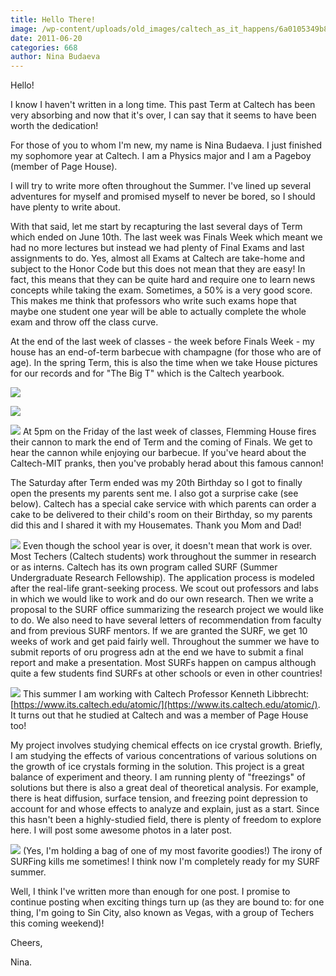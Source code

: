 ```yaml
---
title: Hello There!
image: /wp-content/uploads/old_images/caltech_as_it_happens/6a0105349b8251970b014e893e4ff5970d.jpg
date: 2011-06-20
categories: 668
author: Nina Budaeva
---
```



Hello!

  I know I haven't written in a long time. This past Term at Caltech has been very absorbing and now that it's over, I can say that it seems to have been worth the dedication!

  For those of you to whom I'm new, my name is Nina Budaeva. I just finished my sophomore year at Caltech. I am a Physics major and I am a Pageboy (member of Page House). 

  I will try to write more often throughout the Summer. I've lined up several adventures for myself and promised myself to never be bored, so I should have plenty to write about.

  With that said, let me start by recapturing the last several days of Term which ended on June 10th. The last week was Finals Week which meant we had no more lectures but instead we had plenty of Final Exams and last assignments to do. Yes, almost all Exams at Caltech are take-home and subject to the Honor Code but this does not mean that they are easy! In fact, this means that they can be quite hard and require one to learn news concepts while taking the exam. Sometimes, a 50% is a very good score. This makes me think that professors who write such exams hope that maybe one student one year will be able to actually complete the whole exam and throw off the class curve.

At the end of the last week of classes - the week before Finals Week - my house has an end-of-term barbecue with champagne (for those who are of age). In the spring Term, this is also the time when we take House pictures for our records and for "The Big T" which is the Caltech yearbook.


![](/old_images/6a0105349b8251970b0154331694e7970c.jpg)


![](/old_images/caltech_as_it_happens/6a0105349b8251970b0154331e090a970c.jpg)


![](/old_images/caltech_as_it_happens/6a0105349b8251970b0154331e0d76970c.jpg)
At 5pm on the Friday of the last week of classes, Flemming House fires their cannon to mark the end of Term and the coming of Finals. We get to hear the cannon while enjoying our barbecue. If you've heard about the Caltech-MIT pranks, then you've probably herad about this famous cannon!

The Saturday after Term ended was my 20th Birthday so I got to finally open the presents my parents sent me. I also got a surprise cake (see below). Caltech has a special cake service with which parents can order a cake to be delivered to their child's room on their Birthday, so my parents did this and I shared it with my Housemates. Thank you Mom and Dad!

![](/old_images/caltech_as_it_happens/6a0105349b8251970b014e8936c65d970d.jpg)
Even though the school year is over, it doesn't mean that work is over. Most Techers (Caltech students) work throughout the summer in research or as interns. Caltech has its own program called SURF (Summer Undergraduate Research Fellowship). The application process is modeled after the real-life grant-seeking process. We scout out professors and labs in which we would like to work and do our own research. Then we write a proposal to the SURF office summarizing the research project we would like to do. We also need to have several letters of recommendation from faculty and from previous SURF mentors. If we are granted the SURF, we get 10 weeks of work and get paid fairly well. Throughout the summer we have to submit reports of oru progress adn at the end we have to submit a final report and make a presentation. Most SURFs happen on campus although quite a few students find SURFs at other schools or even in other countries!

![](/old_images/caltech_as_it_happens/6a0105349b8251970b01538f4b1a56970b.jpg)
This summer I am working with Caltech Professor Kenneth Libbrecht:[https://www.its.caltech.edu/atomic/](https://www.its.caltech.edu/atomic/). It turns out that he studied at Caltech and was a member of Page House too!

My project involves studying chemical effects on ice crystal growth. Briefly, I am studying the effects of various concentrations of various solutions on the growth of ice crystals forming in the solution. This project is a great balance of experiment and theory. I am running plenty of "freezings" of solutions but there is also a great deal of theoretical analysis. For example, there is heat diffusion, surface tension, and freezing point depression to account for and whose effects to analyze and explain, just as a start. Since this hasn't been a highly-studied field, there is plenty of freedom to explore here. I will post some awesome photos in a later post.


![](/old_images/caltech_as_it_happens/6a0105349b8251970b0154331e2fa4970c.jpg)
(Yes, I'm holding a bag of one of my most favorite goodies!) The irony of SURFing kills me sometimes! I think now I'm completely ready for my SURF summer.

Well, I think I've written more than enough for one post. I promise to continue posting when exciting things turn up (as they are bound to: for one thing, I'm going to Sin City, also known as Vegas, with a group of Techers this coming weekend)!

Cheers,

Nina.


